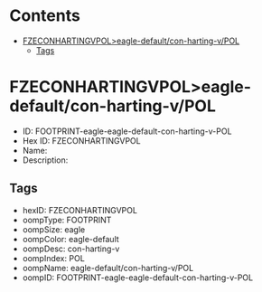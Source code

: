 



Contents
========

* [FZECONHARTINGVPOL>eagle-default/con-harting-v/POL](#fzeconhartingvpoleagle-defaultcon-harting-vpol)
	* [Tags](#tags)

# FZECONHARTINGVPOL>eagle-default/con-harting-v/POL

- ID: FOOTPRINT-eagle-eagle-default-con-harting-v-POL
- Hex ID: FZECONHARTINGVPOL
- Name: 
- Description: 

## Tags

- hexID: FZECONHARTINGVPOL
- oompType: FOOTPRINT
- oompSize: eagle
- oompColor: eagle-default
- oompDesc: con-harting-v
- oompIndex: POL
- oompName: eagle-default/con-harting-v/POL
- oompID: FOOTPRINT-eagle-eagle-default-con-harting-v-POL
